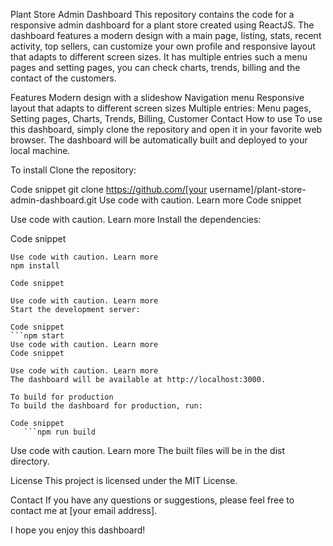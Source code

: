 Plant Store Admin Dashboard
This repository contains the code for a responsive admin dashboard for a plant store created using ReactJS. The dashboard features a modern design with a main page, listing, stats, recent activity, top sellers, can customize your own profile and responsive layout that adapts to different screen sizes. It has multiple entries such a menu pages and setting pages, you can check charts, trends, billing and the contact of the customers.

Features
Modern design with a slideshow
Navigation menu
Responsive layout that adapts to different screen sizes
Multiple entries: Menu pages, Setting pages, Charts, Trends, Billing, Customer Contact
How to use
To use this dashboard, simply clone the repository and open it in your favorite web browser. The dashboard will be automatically built and deployed to your local machine.

To install
Clone the repository:

Code snippet
 git clone https://github.com/[your username]/plant-store-admin-dashboard.git
Use code with caution. Learn more
Code snippet

Use code with caution. Learn more
Install the dependencies:

Code snippet
 ```cd plant-store-admin-dashboard
Use code with caution. Learn more
npm install

Code snippet

Use code with caution. Learn more
Start the development server:

Code snippet
 ```npm start
Use code with caution. Learn more
Code snippet

Use code with caution. Learn more
The dashboard will be available at http://localhost:3000.

To build for production
To build the dashboard for production, run:

Code snippet
    ```npm run build
```
Use code with caution. Learn more
The built files will be in the dist directory.

License
This project is licensed under the MIT License.

Contact
If you have any questions or suggestions, please feel free to contact me at [your email address].

I hope you enjoy this dashboard!
